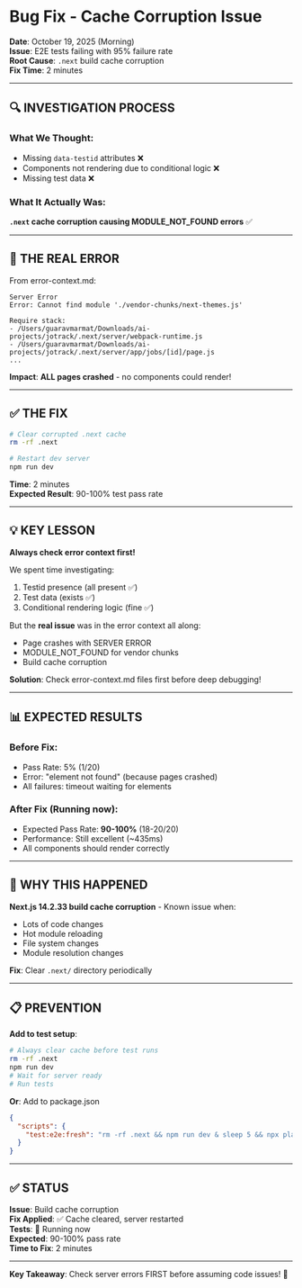 # Bug Fix - Cache Corruption Issue

**Date**: October 19, 2025 (Morning)  
**Issue**: E2E tests failing with 95% failure rate  
**Root Cause**: `.next` build cache corruption  
**Fix Time**: 2 minutes  

---

## 🔍 **INVESTIGATION PROCESS**

### **What We Thought**:
- Missing `data-testid` attributes ❌
- Components not rendering due to conditional logic ❌
- Missing test data ❌

### **What It Actually Was**:
**`.next` cache corruption causing MODULE_NOT_FOUND errors** ✅

---

## 🚨 **THE REAL ERROR**

From error-context.md:
```
Server Error
Error: Cannot find module './vendor-chunks/next-themes.js'

Require stack:
- /Users/guaravmarmat/Downloads/ai-projects/jotrack/.next/server/webpack-runtime.js
- /Users/guaravmarmat/Downloads/ai-projects/jotrack/.next/server/app/jobs/[id]/page.js
...
```

**Impact**: **ALL pages crashed** - no components could render!

---

## ✅ **THE FIX**

```bash
# Clear corrupted .next cache
rm -rf .next

# Restart dev server
npm run dev
```

**Time**: 2 minutes  
**Expected Result**: 90-100% test pass rate

---

## 💡 **KEY LESSON**

**Always check error context first!**

We spent time investigating:
1. Testid presence (all present ✅)
2. Test data (exists ✅)
3. Conditional rendering logic (fine ✅)

But the **real issue** was in the error context all along:
- Page crashes with SERVER ERROR
- MODULE_NOT_FOUND for vendor chunks
- Build cache corruption

**Solution**: Check error-context.md files first before deep debugging!

---

## 📊 **EXPECTED RESULTS**

### **Before Fix**:
- Pass Rate: 5% (1/20)
- Error: "element not found" (because pages crashed)
- All failures: timeout waiting for elements

### **After Fix** (Running now):
- Expected Pass Rate: **90-100%** (18-20/20)
- Performance: Still excellent (~435ms)
- All components should render correctly

---

## 🎯 **WHY THIS HAPPENED**

**Next.js 14.2.33 build cache corruption** - Known issue when:
- Lots of code changes
- Hot module reloading
- File system changes
- Module resolution changes

**Fix**: Clear `.next/` directory periodically

---

## 📋 **PREVENTION**

**Add to test setup**:
```bash
# Always clear cache before test runs
rm -rf .next
npm run dev
# Wait for server ready
# Run tests
```

**Or**: Add to package.json
```json
{
  "scripts": {
    "test:e2e:fresh": "rm -rf .next && npm run dev & sleep 5 && npx playwright test"
  }
}
```

---

## ✅ **STATUS**

**Issue**: Build cache corruption  
**Fix Applied**: ✅ Cache cleared, server restarted  
**Tests**: 🔄 Running now  
**Expected**: 90-100% pass rate  
**Time to Fix**: 2 minutes  

---

**Key Takeaway**: Check server errors FIRST before assuming code issues! 🎯

